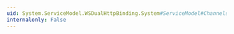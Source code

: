 ```yaml
---
uid: System.ServiceModel.WSDualHttpBinding.System#ServiceModel#Channels#IBindingRuntimePreferences#ReceiveSynchronously
internalonly: False
---
```

